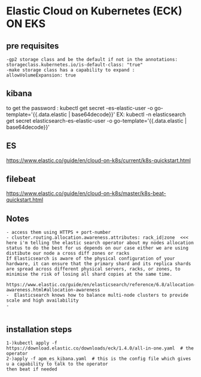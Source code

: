 #                                               Elastic Cloud on Kubernetes (ECK) ON EKS

## pre requisites
```
-gp2 storage class and be the default if not in the annotations:      storageclass.kubernetes.io/is-default-class: "true"
-make storage class has a capability to expand :  allowVolumeExpansion: true 

```


## kibana
to get the password : kubectl get secret <cluster-name>-es-elastic-user -o go-template='{{.data.elastic | base64decode}}'
EX: kubectl -n elasticsearch get secret elasticsearch-es-elastic-user -o go-template='{{.data.elastic | base64decode}}'

## ES
https://www.elastic.co/guide/en/cloud-on-k8s/current/k8s-quickstart.html

## filebeat
https://www.elastic.co/guide/en/cloud-on-k8s/master/k8s-beat-quickstart.html

## Notes
```
- access them using HTTPS + port-number
- cluster.routing.allocation.awareness.attributes: rack_id|zone  <<< here i'm telling the elastic search operator about my nodes allocation status to do the best for us depends on our case either we are using distibute our node a cross diff zones or racks 
If Elasticsearch is aware of the physical configuration of your hardware, it can ensure that the primary shard and its replica shards are spread across different physical servers, racks, or zones, to minimise the risk of losing all shard copies at the same time.
 https://www.elastic.co/guide/en/elasticsearch/reference/6.8/allocation-awareness.html#allocation-awareness
-  Elasticsearch knows how to balance multi-node clusters to provide scale and high availability
- 


```

## installation steps
```
1-)kubectl apply -f https://download.elastic.co/downloads/eck/1.4.0/all-in-one.yaml  # the operator
2-)apply -f apm_es_kibana.yaml  # this is the config file which gives u a capability to talk to the operator 
then beat if needed 

```
